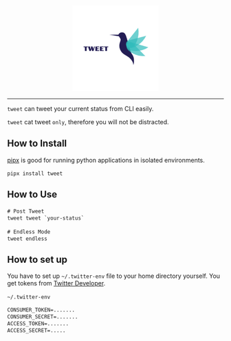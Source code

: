 <p align="center">
  <img width="200" src="static/logo.png">
</p>

---

`tweet` can tweet your current status from CLI easily.

`tweet` cat tweet `only`, therefore you will not be distracted.

## How to Install

[pipx](https://github.com/pypa/pipx) is good for running python applications in isolated environments.

```
pipx install tweet
```

## How to Use

```
# Post Tweet
tweet tweet `your-status`

# Endless Mode
tweet endless
```

## How to set up

You have to set up `~/.twitter-env` file to your home directory yourself.
You get tokens from [Twitter Developer](https://developer.twitter.com/en/portal/projects-and-apps).

`~/.twitter-env`

```env
CONSUMER_TOKEN=.......
CONSUMER_SECRET=.......
ACCESS_TOKEN=.......
ACCESS_SECRET=.....
```
